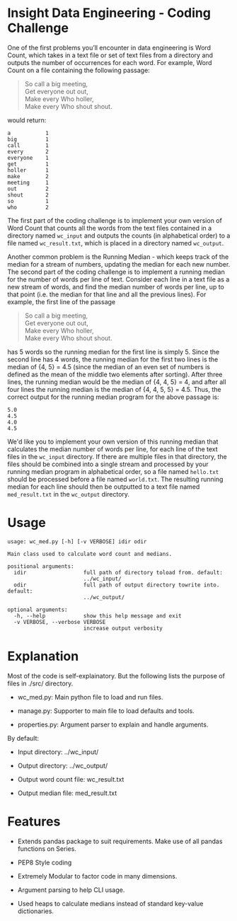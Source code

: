 Insight Data Engineering - Coding Challenge
===========================================================

One of the first problems you’ll encounter in data engineering is Word Count, which takes in a text file or set of text files from a directory and outputs the number of occurrences for each word.  For example, Word Count on a file containing the following passage:

> So call a big meeting,  
Get everyone out out,  
Make every Who holler,  
Make every Who shout shout.  

would return:

	a			1
	big			1  
	call		1  
	every		2  
	everyone	1  
	get			1  
	holler		1  
	make		2  
	meeting		1  
	out			2  
	shout		2  
	so			1  
	who			2  

The first part of the coding challenge is to implement your own version of Word Count that counts all the words from the text files contained in a directory named `wc_input` and outputs the counts (in alphabetical order) to a file named `wc_result.txt`, which is placed in a directory named `wc_output`.

Another common problem is the Running Median - which keeps track of the median for a stream of numbers, updating the median for each new number.  The second part of the coding challenge is to implement a running median for the number of words per line of text.  Consider each line in a text file as a new stream of words, and find the median number of words per line, up to that point (i.e. the median for that line and all the previous lines).  For example, the first line of the passage

> So call a big meeting,  
Get everyone out out,  
Make every Who holler,  
Make every Who shout shout.  

has 5 words so the running median for the first line is simply 5.  Since the second line has 4 words, the running median for the first two lines is the median of {4, 5} = 4.5 (since the median of an even set of numbers is defined as the mean of the middle two elements after sorting).  After three lines, the running median would be the median of {4, 4, 5} = 4, and after all four lines the running median is the median of {4, 4, 5, 5} = 4.5.  Thus, the correct output for the running median program for the above passage is:

	5.0  
	4.5  
	4.0  
	4.5  

We'd like you to implement your own version of this running median that calculates the median number of words per line, for each line of the text files in the `wc_input` directory.  If there are multiple files in that directory, the files should be combined into a single stream and processed by your running median program in alphabetical order, so a file named `hello.txt` should be processed before a file named `world.txt`.  The resulting running median for each line should then be outputted to a text file named `med_result.txt` in the `wc_output` directory.


Usage
======

```
usage: wc_med.py [-h] [-v VERBOSE] idir odir

Main class used to calculate word count and medians.

positional arguments:
  idir                  full path of directory toload from. default:
                        ../wc_input/
  odir                  full path of output directory towrite into. default:
                        ../wc_output/

optional arguments:
  -h, --help            show this help message and exit
  -v VERBOSE, --verbose VERBOSE
                        increase output verbosity
```

Explanation
===========

Most of the code is self-explainatory. But the following lists the purpose of files in ./src/
directory.

* wc_med.py: Main python file to load and run files.

* manage.py: Supporter to main file to load defaults and tools.

* properties.py: Argument parser to explain and handle arguments.

By default:

* Input directory: ../wc_input/

* Output directory: ../wc_output/

* Output word count file: wc_result.txt

* Output median file: med_result.txt

Features
========

* Extends pandas package to suit requirements. Make use of all pandas functions on
  Series.

* PEP8 Style coding

* Extremely Modular to factor code in many dimensions.

* Argument parsing to help CLI usage.

* Used heaps to calculate medians instead of standard key-value dictionaries.
